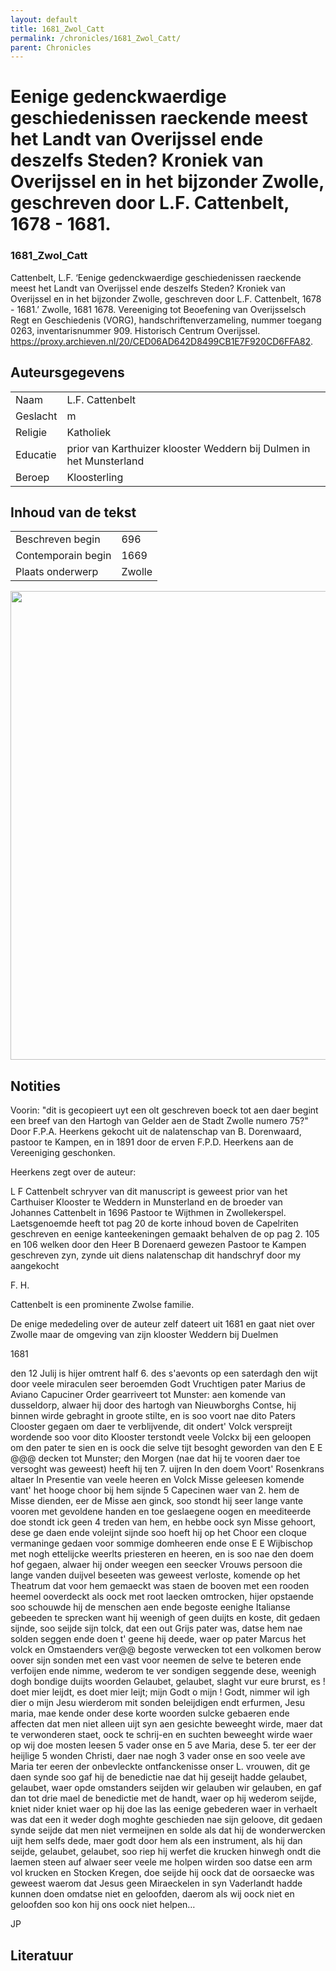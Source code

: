 ```yaml
---
layout: default
title: 1681_Zwol_Catt
permalink: /chronicles/1681_Zwol_Catt/
parent: Chronicles
--- 
```



# Eenige gedenckwaerdige geschiedenissen raeckende meest het Landt van Overijssel ende deszelfs Steden? Kroniek van Overijssel en in het bijzonder Zwolle, geschreven door L.F. Cattenbelt, 1678 - 1681. 

### 1681_Zwol_Catt 

Cattenbelt, L.F. ‘Eenige gedenckwaerdige geschiedenissen raeckende meest het Landt van Overijssel ende deszelfs Steden? Kroniek van Overijssel en in het bijzonder Zwolle, geschreven door L.F. Cattenbelt, 1678 - 1681.’ Zwolle, 1681 1678. Vereeniging tot Beoefening van Overijsselsch Regt en Geschiedenis (VORG), handschriftenverzameling, nummer toegang 0263, inventarisnummer 909. Historisch Centrum Overijssel. https://proxy.archieven.nl/20/CED06AD642D8499CB1E7F920CD6FFA82. 

## Auteursgegevens 

| | | 
| --------------- | --------------- | 
| Naam | L.F. Cattenbelt | 
| Geslacht | m | 
| Religie | Katholiek | 
| Educatie | prior van Karthuizer klooster Weddern bij Dulmen in het Munsterland | 
| Beroep | Kloosterling | 

## Inhoud van de tekst 

| | | 
| --------------- | --------------- | 
| Beschreven begin | 696 | 
| Contemporain begin | 1669 | 
| Plaats onderwerp | Zwolle | 

[<img src="..\..\barplots_chronicles\1681_Zwol_Catt.jpg" width="750"/>](..\..\barplots_chronicles\1681_Zwol_Catt.jpg) 

## Notities 

Voorin: "dit is gecopieert uyt een olt geschreven boeck tot aen daer begint
een breef van den Hartogh van Gelder aen de Stadt Zwolle numero 75?"  
Door F.P.A. Heerkens gekocht uit de nalatenschap van B. Dorenwaard, pastoor te
Kampen, en in 1891 door de erven F.P.D. Heerkens aan de Vereeniging
geschonken.

Heerkens zegt over de auteur:

L F Cattenbelt schryver van dit manuscript is geweest prior van het Carthuiser
Klooster te Weddern in Munsterland en de broeder van Johannes Cattenbelt in
1696 Pastoor te Wijthmen in Zwollekerspel. Laetsgenoemde heeft tot pag 20 de
korte inhoud boven de Capelriten geschreven en eenige kanteekeningen gemaakt
behalven de op pag 2. 105 en 106 welken door den Heer B Dorenaerd gewezen
Pastoor te Kampen geschreven zyn, zynde uit diens nalatenschap dit handschryf
door my aangekocht

F. H.

Cattenbelt is een prominente Zwolse familie.

De enige mededeling over de auteur zelf dateert uit 1681 en gaat niet over
Zwolle maar de omgeving van zijn klooster Weddern bij Duelmen

1681

den 12 Julij is hijer omtrent half 6. des s'aevonts op een saterdagh den wijt
door veele miraculen seer beroemden Godt Vruchtigen pater Marius de Aviano
Capuciner Order gearriveert tot Munster: aen komende van dusseldorp, alwaer
hij door des hartogh van Nieuwborghs Contse, hij binnen wirde gebraght in
groote stilte, en is soo voort nae dito Paters Clooster gegaen om daer te
verblijvende, dit ondert' Volck verspreijt wordende soo voor dito Klooster
terstondt veele Volckx bij een geloopen om den pater te sien en is oock die
selve tijt besoght geworden van den E E @@@ decken tot Munster; den Morgen
(nae dat hij te vooren daer toe versoght was geweest) heeft hij ten 7. uijren
In den doem Voort' Rosenkrans altaer In Presentie van veele heeren en Volck
Misse geleesen komende vant' het hooge choor bij hem sijnde 5 Capecinen waer
van 2. hem de Misse dienden, eer de Misse aen ginck, soo stondt hij seer lange
vante vooren met gevoldene handen en toe geslaegene oogen en meediteerde doe
stondt ick geen 4 treden van hem, en hebbe oock syn Misse gehoort, dese ge
daen ende voleijnt sijnde soo hoeft hij op het Choor een cloque vermaninge
gedaen voor sommige domheeren ende onse E E Wijbischop met nogh ettelijcke
weerlts priesteren en heeren, en is soo nae den doem hof gegaen, alwaer hij
onder weegen een seecker Vrouws persoon die lange vanden duijvel beseeten was
geweest verloste, komende op het Theatrum dat voor hem gemaeckt was staen de
booven met een rooden heemel ooverdeckt als oock met root laecken omtrocken,
hijer opstaende soo schouwde hij de menschen aen ende begoste eenighe
Italianse gebeeden te sprecken want hij weenigh of geen duijts en koste, dit
gedaen sijnde, soo seijde sijn tolck, dat een out Grijs pater was, datse hem
nae solden seggen ende doen t' geene hij deede, waer op pater Marcus het volck
en Omstaenders ver@@ begoste verwecken tot een volkomen berow oover sijn
sonden met een vast voor neemen de selve te beteren ende verfoijen ende nimme,
wederom te ver sondigen seggende dese, weenigh dogh bondige duijts woorden
Gelaubet, gelaubet, slaght vur eure brurst, es ! doet mier leijdt, es doet
mier leijt; mijn Godt o mijn ! Godt, nimmer wil igh dier o mijn Jesu wierderom
mit sonden beleijdigen endt erfurmen, Jesu maria, mae kende onder dese korte
woorden sulcke gebaeren ende affecten dat men niet alleen uijt syn aen
gesichte beweeght wirde, maer dat te verwonderen staet, oock te schrij-en en
suchten beweeght wirde waer op wij doe mosten leesen 5 vader onse en 5 ave
Maria, dese 5. ter eer der heijlige 5 wonden Christi, daer nae nogh 3 vader
onse en soo veele ave Maria ter eeren der onbevleckte ontfanckenisse onser L.
vrouwen, dit ge daen synde soo gaf hij de benedictie nae dat hij geseijt hadde
gelaubet, gelaubet, waer opde omstanders seijden wir gelauben wir gelauben, en
gaf dan tot drie mael de benedictie met de handt, waer op hij wederom seijde,
kniet nider kniet waer op hij doe las las eenige gebederen waer in verhaelt
was dat een it weder dogh moghte geschieden nae sijn geloove, dit gedaen synde
seijde dat men niet vermeijnen en solde als dat hij de wonderwercken uijt hem
selfs dede, maer godt door hem als een instrument, als hij dan seijde,
gelaubet, gelaubet, soo riep hij werfet die krucken hinwegh ondt die laemen
steen auf alwaer seer veele me holpen wirden soo datse een arm vol krucken en
Stocken Kregen, doe seijde hij oock dat de oorsaecke was geweest waerom dat
Jesus geen Miraeckelen in syn Vaderlandt hadde kunnen doen omdatse niet en
geloofden, daerom als wij oock niet en geloofden soo kon hij ons oock niet
helpen…

JP



## Literatuur 

